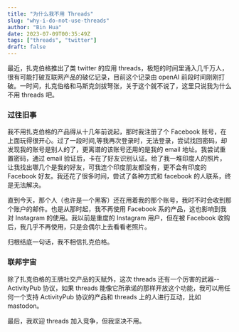```yaml
---
title: "为什么我不用 Threads"
slug: "why-i-do-not-use-threads"
author: "Bin Hua"
date: 2023-07-09T00:35:49Z
tags: ["threads", "twitter"]
draft: false
---
```


最近，扎克伯格推出了类 twitter 的应用 threads，极短的时间里涌入几千万人，很有可能打破互联网产品的破亿记录，目前这个记录由 openAI 前段时间刚刚打破。一时间，扎克伯格和马斯克剑拔弩张，关于这个就不说了，这里只说我为什么不用 threads 吧。

### 过往旧事

我不用扎克伯格的产品得从十几年前说起，那时我注册了个 Facebook 账号，在上面玩得很开心。过了一段时间,等我再次登录时，无法登录，尝试找回密码，却发现我的账号是别人的了，更离谱的该账号还用的是我的 email 地址。我尝试重置密码，通过 email 验证后，卡在了好友识别认证。给了我一堆印度人的照片，让我找出哪几个是我的好友，可我连个印度朋友都没有，更不会有印度的 Facebook 好友。我还花了很多时间，尝试了各种方式和 facebook 的人联系，终是无法解决。

直到今天，那个人（也许是一个黑客）还在用着我的那个账号，我时不时会收到那个账户的邮件。也是从那时起，我不再使用 Facebook 系的产品，这也影响到我对 Instagram 的使用。我以前是重度的 Instagram 用户，但在被 Facebook 收购后，我几乎不再使用，只是会偶尔上去看看老照片。

归根结底一句话，我不相信扎克伯格。

### 联邦宇宙

除了扎克伯格的王牌社交产品的天赋外，这次 threads 还有一个厉害的武器--ActivityPub 协议，如果 threads 能像它所承诺的那样开放这个功能，我可以用任何一个支持 ActivityPub 协议的产品和 threads 上的人进行互动，比如 mastodon。

最后，我欢迎 threads 加入竞争，但我坚决不用。
